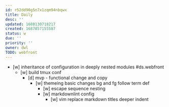 ```yaml
---
id: r52dd90g5n7x1zqm94nbqwx
title: Daily
desc: ''
updated: 1688130718217
created: 1687857155587
status: w
due: ''
priority: ''
owner: dwl
TODO: webfront
---
```


- [w] inheritance of configuration in deeply nested modules #ds.webfront
  - [w] build tmux conf
    - [d] mvp - functional change and copy
      - [w] themeing basic changes
        bg and fg follow term def
        - [w] escape sequence nesting
        - [w] markdownlint config
          - [w] vim replace markdown titles deeper indent